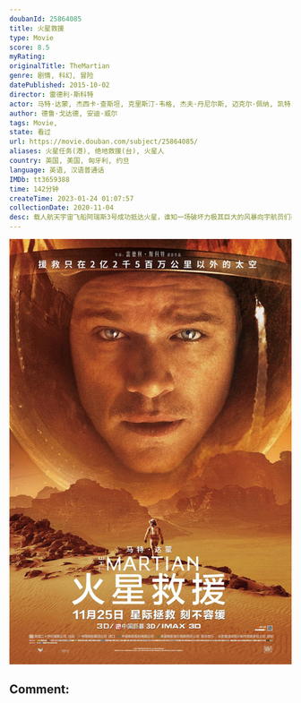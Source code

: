 ```yaml
---
doubanId: 25864085
title: 火星救援
type: Movie
score: 8.5
myRating: 
originalTitle: TheMartian
genre: 剧情, 科幻, 冒险
datePublished: 2015-10-02
director: 雷德利·斯科特
actor: 马特·达蒙, 杰西卡·查斯坦, 克里斯汀·韦格, 杰夫·丹尼尔斯, 迈克尔·佩纳, 凯特·玛拉, 肖恩·宾, 塞巴斯蒂安·斯坦, 唐纳德·格洛弗, 切瓦特·埃加福, 阿卡塞尔·亨涅, 陈数, 高雄, 本尼迪克特·黄, 麦肯兹·戴维斯, 娜奥米·斯科特, 丽丽·博尔丹, 布莱恩·卡斯佩, undefined, undefined, undefined, 迈克尔·寇特斯, 尼克·穆罕默德, 乔纳森·阿里斯, 马克·奥尼尔, 索子贾·奥尔森兰, 彼得·林卡, 恩佐·科伦蒂
author: 德鲁·戈达德, 安迪·威尔
tags: Movie, 
state: 看过
url: https://movie.douban.com/subject/25864085/
aliases: 火星任务(港), 绝地救援(台), 火星人
country: 英国, 美国, 匈牙利, 约旦
language: 英语, 汉语普通话
IMDb: tt3659388
time: 142分钟
createTime: 2023-01-24 01:07:57
collectionDate: 2020-11-04
desc: 载人航天宇宙飞船阿瑞斯3号成功抵达火星，谁知一场破坏力极其巨大的风暴向宇航员们袭来，阿瑞斯3号被迫中断任务，紧急返航。撤离途中，宇航员马克·沃特尼（马特·达蒙MattDamon饰）被飞船上吹落的...
---
```


![image](assets/p2280097442.jpg)

Comment: 
---

